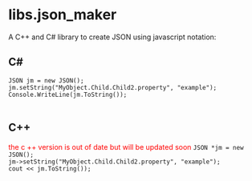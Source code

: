 # libs.json_maker

A C++ and C# library to create JSON using javascript notation:

## C#
`JSON jm = new JSON();`<br/>
`jm.setString("MyObject.Child.Child2.property", "example");`<br/>
`Console.WriteLine(jm.ToString());`<br/>
<br/>

## C++ 

<span style="color:red">the c ++ version is out of date but will be updated soon</span>
`JSON *jm = new JSON();`<br/>
`jm->setString("MyObject.Child.Child2.property", "example");`<br/>
`cout << jm.ToString());`<br/>







